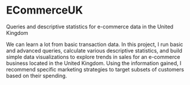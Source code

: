 # ECommerceUK
Queries and descriptive statistics for e-commerce data in the United Kingdom

We can learn a lot from basic transaction data. In this project, I run basic and advanced queries, calculate various descriptive statistics, and build simple data visualizations to explore trends in sales for an e-commerce business located in the United Kingdom. Using the information gained, I recommend specific marketing strategies to target subsets of customers based on their spending.
